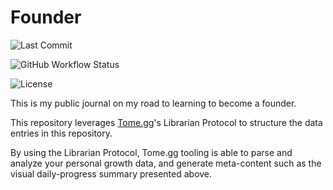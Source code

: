 # Founder

![Last Commit](https://img.shields.io/github/last-commit/darrensapalo/founder)

![GitHub Workflow Status](https://img.shields.io/github/actions/workflow/status/darrensapalo/founder/validate-commit.yml?label=tome.gg)

![License](https://img.shields.io/badge/license-Tome.gg%20Public%20Growth%20License-success)

This is my public journal on my road to learning to become a founder.

This repository leverages [Tome.gg](https://tome.gg)'s Librarian Protocol to 
structure the data entries in this repository.

By using the Librarian Protocol, Tome.gg tooling is able to parse and analyze 
your personal growth data, and generate meta-content such as the visual 
daily-progress summary presented above.